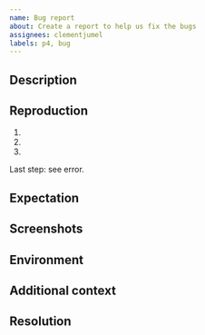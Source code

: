 ```yaml
---
name: Bug report
about: Create a report to help us fix the bugs
assignees: clementjumel
labels: p4, bug
---
```


<!-- Please, add Pypa as project, otherwise the issue might not be taken into consideration. -->
<!-- You can also change the assignee, if you know who should be in charge of the issue. -->
<!-- To help us with issues triage, you can also use the relevant labels. This includes especially: -->
<!-- A priority label: from p0 to p4; -->
<!-- A category label: feature, enhance, fix, doc; -->
<!-- The relevant package(s) label(s): pypa-api, pypa-front, pyckaxe, pylone, pyoner, pyramid, pyrana. -->

## Description
<!-- Concisely describe the bug. -->

## Reproduction
<!-- Provide detailed steps to reproduce the bug. -->
1. <!-- Step 1... -->
2. <!-- Step 2... -->
3. <!-- Step 3... -->
Last step: see error.

## Expectation
<!-- Concisely describe what you expected to happen. -->

## Screenshots
<!-- Add screenshots to show the problem; or delete the section entirely. -->

## Environment
<!-- Please complete this, unless you are certain the problem is not environment specific; in that case, delete the section entirely. -->

## Additional context
<!-- Add any other context about the problem here; or delete the section entirely. -->

## Resolution
<!-- Bug fix suggestion, if any; or delete the section entirely. -->

